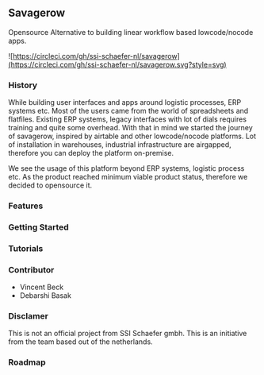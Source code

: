 ## Savagerow
Opensource Alternative to building linear workflow based lowcode/nocode apps.

![https://circleci.com/gh/ssi-schaefer-nl/savagerow](https://circleci.com/gh/ssi-schaefer-nl/savagerow.svg?style=svg)

### History
While building user interfaces and apps around logistic processes, ERP systems etc. 
Most of the users came from the world of spreadsheets and flatfiles. Existing ERP systems, legacy interfaces with lot of dials requires training and quite some overhead.
With that in mind we started the journey of savagerow, inspired by airtable and other lowcode/nocode platforms.
Lot of installation in warehouses, industrial infrastructure are airgapped, therefore you can deploy the platform on-premise.

We see the usage of this platform beyond ERP systems, logistic process etc. As the product reached minimum viable product status, therefore we decided to opensource it.
 
### Features    

### Getting Started

### Tutorials

### Contributor

- Vincent Beck 
- Debarshi Basak

### Disclamer

This is not an official project from SSI Schaefer gmbh. This is an initiative from the team based out of the netherlands.

### Roadmap

